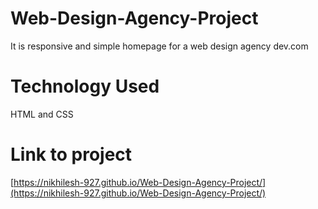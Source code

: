 # Web-Design-Agency-Project
It is responsive and simple homepage for a web design agency dev.com
# Technology Used
HTML and CSS
# Link to project
[https://nikhilesh-927.github.io/Web-Design-Agency-Project/](https://nikhilesh-927.github.io/Web-Design-Agency-Project/)
